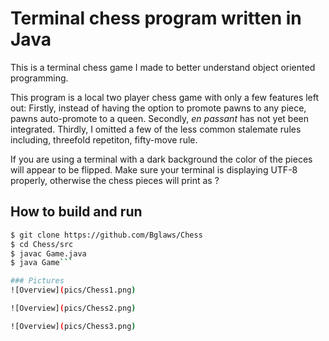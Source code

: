 # Terminal chess program written in Java
This is a terminal chess game I made to better understand object oriented programming.


This program is a local two player chess game with only a few features left out:
Firstly, instead of having the option to promote pawns to any piece, pawns auto-promote to a queen.
Secondly, *en passant* has not yet been integrated.
Thirdly, I omitted a few of the less common stalemate rules including, threefold repetiton, fifty-move rule.

If you are using a terminal with a dark background the color of the pieces will appear to be flipped.
Make sure your terminal is displaying UTF-8 properly, otherwise the chess pieces will print as ?


## How to build and run
```sh
$ git clone https://github.com/Bglaws/Chess
$ cd Chess/src
$ javac Game.java
$ java Game```

### Pictures
![Overview](pics/Chess1.png)

![Overview](pics/Chess2.png)

![Overview](pics/Chess3.png)
